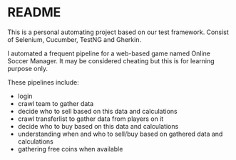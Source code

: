 # README #

This is a personal automating project based on our test framework.
Consist of Selenium, Cucumber, TestNG and Gherkin.

I automated a frequent pipeline for a web-based game named Online Soccer Manager.
It may be considered cheating but this is for learning purpose only.

These pipelines include:

- login
- crawl team to gather data
- decide who to sell based on this data and calculations
- crawl transferlist to gather data from players on it
- decide who to buy based on this data and calculations
- understanding when and who to sell/buy based on gathered data and calculations
- gathering free coins when available
